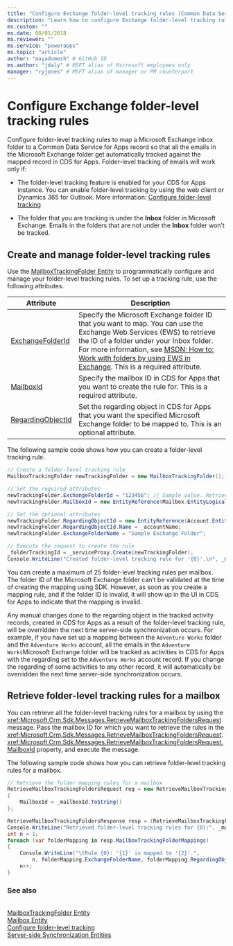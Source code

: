 ```yaml
---
title: "Configure Exchange folder-level tracking rules (Common Data Service for Apps) | Microsoft Docs" # Intent and product brand in a unique string of 43-59 chars including spaces
description: "Learn how to configure Exchange folder-level tracking rules" # 115-145 characters including spaces. This abstract displays in the search result.
ms.custom: ""
ms.date: 08/01/2018
ms.reviewer: ""
ms.service: "powerapps"
ms.topic: "article"
author: "mayadumesh" # GitHub ID
ms.author: "jdaly" # MSFT alias of Microsoft employees only
manager: "ryjones" # MSFT alias of manager or PM counterpart
---
```

# Configure Exchange folder-level tracking rules

Configure folder-level tracking rules to map a Microsoft Exchange inbox folder to a Common Data Service for Apps record so that all the emails in the Microsoft Exchange folder get automatically tracked against the mapped record in CDS for Apps. Folder-level tracking of emails will work only if:  

- The folder-level tracking feature is enabled for your CDS for Apps instance. You can enable folder-level tracking by using the web client or Dynamics 365 for Outlook. More information: [Configure folder-level tracking](/dynamics365/customer-engagement/admin/configure-outlook-exchange-folder-level-tracking)  

- The folder that you are tracking is under the **Inbox** folder in Microsoft Exchange. Emails in the folders that are not under the **Inbox** folder won’t be tracked.  

<a name="Create"></a>   

## Create and manage folder-level tracking rules 
 
 Use the [MailboxTrackingFolder Entity](/reference/entities/mailboxtrackingfolder.md) to programmatically configure and manage your folder-level tracking rules. To set up a tracking rule, use the following attributes.  


|                                   Attribute                                   |                                                                                                                                                                                                                Description                                                                                                                                                                                                                 |
|-------------------------------------------------------------------------------|--------------------------------------------------------------------------------------------------------------------------------------------------------------------------------------------------------------------------------------------------------------------------------------------------------------------------------------------------------------------------------------------------------------------------------------------|
|  [ExchangeFolderId](/reference/entities/mailboxtrackingfolder.md#BKMK_ExchangeFolderId)  | Specify the Microsoft Exchange folder ID that you want to map. You can use the Exchange Web Services (EWS) to retrieve the ID of a folder under your Inbox folder. For more information, see [MSDN: How to: Work with folders by using EWS in Exchange](https://msdn.microsoft.com/library/office/dn535504.aspx). This is a required attribute. |
|         [MailboxId](/reference/entities/mailboxtrackingfolder.md#BKMK_MailboxId)         |                                                                                                                                         Specify the mailbox ID in CDS for Apps that you want to create the rule for. This is a required attribute.                                                                                                                                          |
| [RegardingObjectId](/reference/entities/mailboxtrackingfolder.md#BKMK_RegardingObjectId) |                                                                                                       Set the regarding object in CDS for Apps that you want the specified Microsoft Exchange folder to be mapped to. This is an optional attribute.                                                                                                       |

 The following sample code shows how you can create a folder-level tracking rule.  

```csharp  
// Create a folder-level tracking rule  
MailboxTrackingFolder newTrackingFolder = new MailboxTrackingFolder();  

// Set the required attributes  
newTrackingFolder.ExchangeFolderId = "123456"; // Sample value. Retrieve this value using Exchange Web Services (EWS)  
newTrackingFolder.MailboxId = new EntityReference(Mailbox.EntityLogicalName, _mailboxId);  

// Set the optional attributes  
newTrackingFolder.RegardingObjectId = new EntityReference(Account.EntityLogicalName, _accountId);  
newTrackingFolder.RegardingObjectId.Name = _accountName;  
newTrackingFolder.ExchangeFolderName = "Sample Exchange Folder";  

// Execute the request to create the rule   
_folderTrackingId = _serviceProxy.Create(newTrackingFolder);  
Console.WriteLine("Created folder-level tracking rule for '{0}'.\n", _mailboxName);  
```  

 You can create a maximum of 25 folder-level tracking rules per mailbox. The folder ID of the Microsoft Exchange folder can’t be validated at the time of creating the mapping using SDK. However, as soon as you create a mapping rule, and if the folder ID is invalid, it will show up in the UI in CDS for Apps to indicate that the mapping is invalid.  

 Any manual changes done to the regarding object in the tracked activity records, created in CDS for Apps as a result of the folder-level tracking rule, will be overridden the next time server-side synchronization occurs. For example, if you have set up a mapping between the `Adventure Works` folder and the `Adventure Works` account, all the emails in the `Adventure Works`Microsoft Exchange folder will be tracked as activities in CDS for Apps with the regarding set to the `Adventure Works` account record. If you change the regarding of some activities to any other record, it will automatically be overridden the next time server-side synchronization occurs.  

<a name="Retrieve"></a>   

## Retrieve folder-level tracking rules for a mailbox  

 You can retrieve all the folder-level tracking rules for a mailbox by using the <xref:Microsoft.Crm.Sdk.Messages.RetrieveMailboxTrackingFoldersRequest> message. Pass the mailbox ID for which you want to retrieve the rules in the <xref:Microsoft.Crm.Sdk.Messages.RetrieveMailboxTrackingFoldersRequest>.<xref:Microsoft.Crm.Sdk.Messages.RetrieveMailboxTrackingFoldersRequest.MailboxId> property, and execute the message.  

 The following sample code shows how you can retrieve folder-level tracking rules for a mailbox.  

```csharp  
// Retrieve the folder mapping rules for a mailbox  
RetrieveMailboxTrackingFoldersRequest req = new RetrieveMailboxTrackingFoldersRequest  
{  
    MailboxId = _mailboxId.ToString()  
};  

RetrieveMailboxTrackingFoldersResponse resp = (RetrieveMailboxTrackingFoldersResponse_serviceProxy.Execute(req);  
Console.WriteLine("Retrieved folder-level tracking rules for {0}:", _mailboxName);  
int n = 1;  
foreach (var folderMapping in resp.MailboxTrackingFolderMappings)  
{  
    Console.WriteLine("\tRule {0}: '{1}' is mapped to '{2}'.",   
        n, folderMapping.ExchangeFolderName, folderMapping.RegardingObjectName);  
    n++;  
}  
```  

### See also  
 <xref href="Microsoft.Dynamics.CRM.RetrieveMailboxTrackingFolders?text=RetrieveMailboxTrackingFolders Function" /><br />
 [MailboxTrackingFolder Entity](/reference/entities/mailboxtrackingfolder.md)<br />
 [Mailbox Entity](/reference/entities/mailbox.md)<br />
 [Configure folder-level tracking](/dynamics365/customer-engagement/admin/configure-outlook-exchange-folder-level-tracking)<br />
 [Server-side Synchronization Entities](server-side-synchronization-entities.md)<br />
